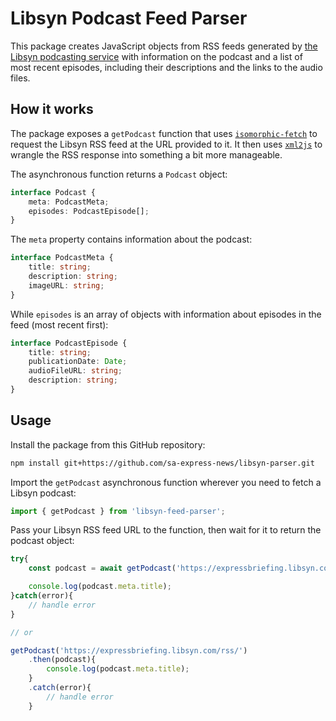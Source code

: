 # Libsyn Podcast Feed Parser #

This package creates JavaScript objects from RSS feeds generated by [the Libsyn podcasting service](https://www.libsyn.com/) with information on the podcast and a list of most recent episodes, including their descriptions and the links to the audio files.

## How it works ##

The package exposes a `getPodcast` function that uses [`isomorphic-fetch`](https://github.com/matthew-andrews/isomorphic-fetch) to request the Libsyn RSS feed at the URL provided to it. It then uses [`xml2js`](https://github.com/Leonidas-from-XIV/node-xml2js) to wrangle the RSS response into something a bit more manageable.

The asynchronous function returns a `Podcast` object:

```ts
interface Podcast {
    meta: PodcastMeta;
    episodes: PodcastEpisode[];
}
```

The `meta` property contains information about the podcast:

```ts
interface PodcastMeta {
    title: string;
    description: string;
    imageURL: string;
}
```

While `episodes` is an array of objects with information about episodes in the feed (most recent first):

```ts
interface PodcastEpisode {
    title: string;
    publicationDate: Date;
    audioFileURL: string;
    description: string;
}
```

## Usage ##

Install the package from this GitHub repository:

```bash
npm install git+https://github.com/sa-express-news/libsyn-parser.git
```

Import the `getPodcast` asynchronous function wherever you need to fetch a Libsyn podcast:

```ts
import { getPodcast } from 'libsyn-feed-parser';
```

Pass your Libsyn RSS feed URL to the function, then wait for it to return the podcast object:

```ts
try{
    const podcast = await getPodcast('https://expressbriefing.libsyn.com/rss/');

    console.log(podcast.meta.title);
}catch(error){
    // handle error
}

// or

getPodcast('https://expressbriefing.libsyn.com/rss/')
    .then(podcast){
        console.log(podcast.meta.title);
    }
    .catch(error){
        // handle error
    }

```